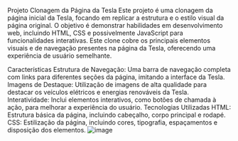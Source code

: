 Projeto Clonagem da Página da Tesla
Este projeto é uma clonagem da página inicial da Tesla, focando em replicar a estrutura e o estilo visual da página original. O objetivo é demonstrar habilidades em desenvolvimento web, incluindo HTML, CSS e possivelmente JavaScript para funcionalidades interativas. Este clone cobre os principais elementos visuais e de navegação presentes na página da Tesla, oferecendo uma experiência de usuário semelhante.

Características
Estrutura de Navegação: Uma barra de navegação completa com links para diferentes seções da página, imitando a interface da Tesla.
Imagens de Destaque: Utilização de imagens de alta qualidade para destacar os veículos elétricos e energias renováveis da Tesla.
Interatividade: Inclui elementos interativos, como botões de chamada à ação, para melhorar a experiência do usuário.
Tecnologias Utilizadas
HTML: Estrutura básica da página, incluindo cabeçalho, corpo principal e rodapé.
CSS: Estilização da página, incluindo cores, tipografia, espaçamentos e disposição dos elementos.
![image](https://github.com/matheeeusm/pagina-teste-tesla/assets/149075311/6ae6e843-4e4c-435d-98c2-8830492d7314)
